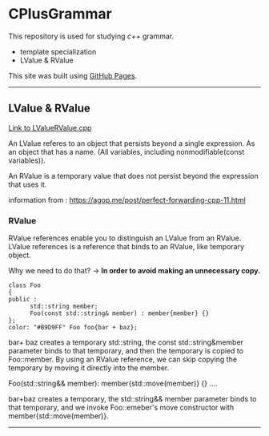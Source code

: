 # CPlusGrammar 

This repository is used for studying *c++* grammar. 

- template specialization
- LValue & RValue

This site was built using [GitHub Pages](https://pages.github.com/).
<hr/>

## LValue & RValue
[Link to LValueRValue.cpp](https://github.com/hyunbin7303/CPlusGrammar/blob/master/LValueRValue.cpp)

An LValue referes to an object that persists beyond a single expression.
  As an object that has a name. (All variables, including nonmodifiable(const variables)).
 
 An RValue is a temporary value that does not persist beyond the expression that uses it.
 
 
 information from : https://agop.me/post/perfect-forwarding-cpp-11.html
 ### RValue
 RValue references enable you to distinguish an LValue from an RValue.
 LValue references is a reference that binds to an RValue, like temporary object.
 
Why we need to do that?
-> **In order to avoid making an unnecessary copy.**

```
class Foo 
{
public :
      std::string member;
      Foo(const std::string& member) : member{member} {}
};
color: "#B9D9FF" Foo foo{bar + baz}; 
```
bar+ baz creates a temporary std::string, the const std::string&member parameter
binds to that temporary, and then the temporary is copied to Foo::member.
By using an RValue reference, we can skip copying the temporary by moving it directly
into the member.

Foo(std::string&& member): member{std::move(member)} {}
....

bar+baz creates a temporary, the std::string&& member parameter binds to that temporary,
and we invoke Foo::emeber's move constructor with member{std::move(member)}.






<hr/>

